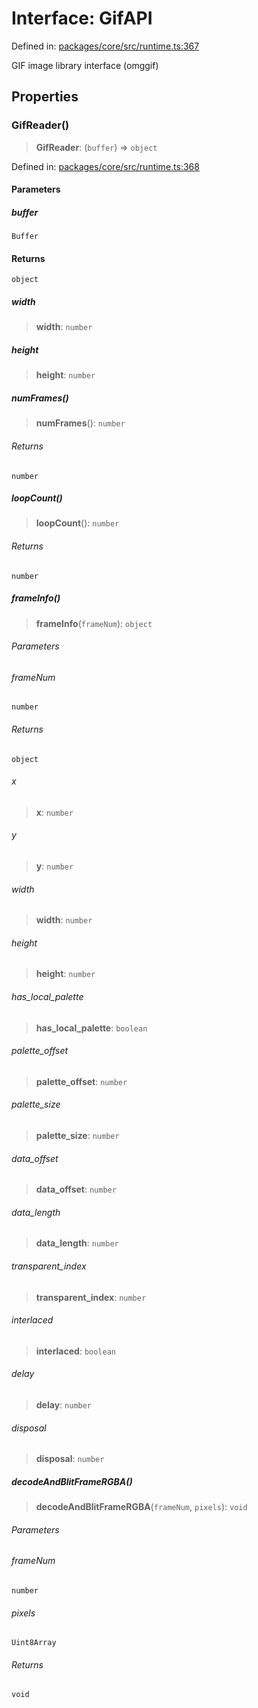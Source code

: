 # Interface: GifAPI

Defined in: [packages/core/src/runtime.ts:367](https://github.com/vdeantoni/unblessed/blob/alpha/packages/core/src/runtime.ts#L367)

GIF image library interface (omggif)

## Properties

### GifReader()

> **GifReader**: (`buffer`) => `object`

Defined in: [packages/core/src/runtime.ts:368](https://github.com/vdeantoni/unblessed/blob/alpha/packages/core/src/runtime.ts#L368)

#### Parameters

##### buffer

`Buffer`

#### Returns

`object`

##### width

> **width**: `number`

##### height

> **height**: `number`

##### numFrames()

> **numFrames**(): `number`

###### Returns

`number`

##### loopCount()

> **loopCount**(): `number`

###### Returns

`number`

##### frameInfo()

> **frameInfo**(`frameNum`): `object`

###### Parameters

###### frameNum

`number`

###### Returns

`object`

###### x

> **x**: `number`

###### y

> **y**: `number`

###### width

> **width**: `number`

###### height

> **height**: `number`

###### has_local_palette

> **has_local_palette**: `boolean`

###### palette_offset

> **palette_offset**: `number`

###### palette_size

> **palette_size**: `number`

###### data_offset

> **data_offset**: `number`

###### data_length

> **data_length**: `number`

###### transparent_index

> **transparent_index**: `number`

###### interlaced

> **interlaced**: `boolean`

###### delay

> **delay**: `number`

###### disposal

> **disposal**: `number`

##### decodeAndBlitFrameRGBA()

> **decodeAndBlitFrameRGBA**(`frameNum`, `pixels`): `void`

###### Parameters

###### frameNum

`number`

###### pixels

`Uint8Array`

###### Returns

`void`
